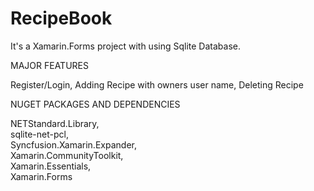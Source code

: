 # RecipeBook
It's a Xamarin.Forms project with using Sqlite Database. 

MAJOR FEATURES 

Register/Login, 
Adding Recipe with owners user name, 
Deleting Recipe

NUGET PACKAGES AND DEPENDENCIES 

NETStandard.Library,  
sqlite-net-pcl,  
Syncfusion.Xamarin.Expander,  
Xamarin.CommunityToolkit,  
Xamarin.Essentials,  
Xamarin.Forms

